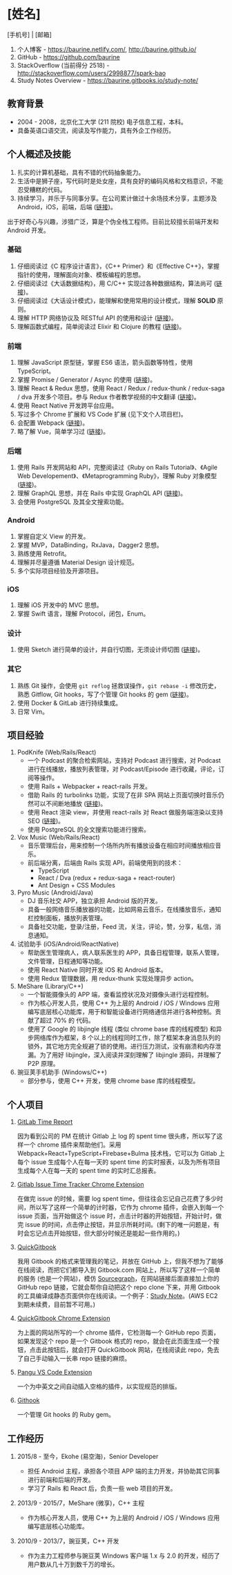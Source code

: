 # [姓名]

[手机号] | [邮箱]

1. 个人博客 - <https://baurine.netlify.com/>, <http://baurine.github.io/>
1. GitHub - <https://github.com/baurine>
1. StackOverflow (当前得分 2518) - <http://stackoverflow.com/users/2998877/spark-bao>
1. Study Notes Overview - <https://baurine.gitbooks.io/study-note/>

## 教育背景

- 2004 - 2008，北京化工大学 (211 院校) 电子信息工程，本科。
- 具备英语口语交流，阅读及写作能力，具有外企工作经历。

## 个人概述及技能

1. 扎实的计算机基础，具有不错的代码抽象能力。
1. 生活中是狮子座，写代码时是处女座，具有良好的编码风格和文档意识，不能忍受糟糕的代码。
1. 持续学习，并乐于与同事分享。在公司累计做过十余场技术分享，主题涉及 Android，iOS，前端，后端 ([链接](https://github.com/baurine/cf-shares))。

出于好奇心与兴趣，涉猎广泛，算是个伪全栈工程师。目前比较擅长前端开发和 Android 开发。

### 基础

1. 仔细阅读过《C 程序设计语言》，《C++ Primer》和《Effective C++》，掌握指针的使用，理解面向对象、模板编程的思想。
1. 仔细阅读过《大话数据结构》，用 C/C++ 实现过各种数据结构，算法尚可 ([链接](https://github.com/baurine/leetcode))。
1. 仔细阅读过《大话设计模式》，能理解和使用常用的设计模式，理解 **SOLID** 原则。
1. 理解 HTTP 网络协议及 RESTful API 的使用和设计 ([链接](https://baurine.gitbooks.io/study-note/web/web-misc.html))。
1. 理解函数式编程，简单阅读过 Elixir 和 Clojure 的教程 ([链接](https://baurine.gitbooks.io/study-note/web/functional-programming-note.html))。

### 前端

1. 理解 JavaScript 原型链，掌握 ES6 语法，箭头函数等特性，使用 TypeScript。
1. 掌握 Promise / Generator / Async 的使用 ([链接](https://github.com/baurine/js-study))。
1. 理解 React & Redux 思想，使用 React / Redux / redux-thunk / redux-saga / dva 开发多个项目。参与 Redux 作者教学视频的中文翻译 ([链接](https://github.com/Mr-Wiredancer/getting-started-with-redux))。
1. 使用 React Native 开发跨平台应用。
1. 写过多个 Chrome 扩展和 VS Code 扩展 (见下文个人项目栏)。
1. 会配置 Webpack ([链接](https://github.com/baurine/js-study/blob/master/notes/webpack4-note.md))。
1. 略了解 Vue，简单学习过 ([链接](https://github.com/baurine/vue-study))。

### 后端

1. 使用 Rails 开发网站和 API，完整阅读过《Ruby on Rails Tutorial》、《Agile Web Developement》、《Metaprogramming Ruby》，理解 Ruby 对象模型 ([链接](https://github.com/baurine/rails-study))。
1. 理解 GraphQL 思想，并在 Rails 中实现 GraphQL API ([链接](https://github.com/baurine/graphql-study))。
1. 会使用 PostgreSQL 及其全文搜索功能。

### Android

1. 掌握自定义 View 的开发。
1. 掌握 MVP，DataBinding，RxJava，Dagger2 思想。
1. 熟练使用 Retrofit。
1. 理解并尽量遵循 Material Design 设计规范。
1. 多个实际项目经验及开源项目。

### iOS

1. 理解 iOS 开发中的 MVC 思想。
1. 掌握 Swift 语言，理解 Protocol，闭包，Enum。

### 设计

1. 使用 Sketch 进行简单的设计，并自行切图，无须设计师切图 ([链接](https://github.com/baurine/jing-sketch-xcode))。

### 其它

1. 熟练 Git 操作，会使用 `git reflog` 拯救误操作，`git rebase -i` 修改历史，熟悉 Gitflow, Git hooks，写了个管理 Git hooks 的 gem ([链接](https://github.com/baurine/githook))。
1. 使用 Docker & GitLab 进行持续集成。
1. 日常 Vim。

## 项目经验

1. PodKnife (Web/Rails/React)
   - 一个 Podcast 的聚合检索网站，支持对 Podcast 进行搜索，对 Podcast 进行在线播放，播放列表管理，对 Podcast/Episode 进行收藏，评论，订阅等操作。
   - 使用 Rails + Webpacker + react-rails 开发。
   - 借助 Rails 的 turbolinks 功能，实现了在非 SPA 网站上页面切换时音乐仍然可以不间断地播放 ([链接](http://baurine.github.io/2018/10/02/uninterrupted-audio-player-turbolinks.html))。
   - 使用 React 渲染 view，并使用 react-rails 对 React 做服务端渲染以支持 SEO ([链接](http://baurine.github.io/2018/04/22/reac-in-rails-practice.html))。
   - 使用 PostgreSQL 的全文搜索功能进行搜索。
1. Vox Music (Web/Rails/React)
   - 音乐管理后台，用来控制一个场所内所有播放设备在相应时间播放相应音乐。
   - 前后端分离，后端由 Rails 实现 API，前端使用到的技术：
     - TypeScript
     - React / Dva (redux + redux-saga + react-router)
     - Ant Design + CSS Modules
1. Pyro Music (Android/Java)
   - DJ 音乐社交 APP，独立承担 Android 版的开发。
   - 具备一般网络音乐播放器的功能，比如网易云音乐，在线播放音乐，通知栏控制面板，播放列表管理。
   - 具备社交功能，登录/注册，Feed 流，关注，评论，赞，分享，私信，消息通知。
1. 试验助手 (iOS/Android/ReactNative)
   - 帮助医生管理病人，病人联系医生的 APP，具备日程管理，联系人管理，文件管理，日程通知等功能。
   - 使用 React Native 同时开发 iOS 和 Android 版本。
   - 使用 Redux 管理数据，用 redux-thunk 实现处理异步 action。
1. MeShare (Library/C++)
   - 一个智能摄像头的 APP 端，查看监控状况及对摄像头进行远程控制。
   - 作为核心开发人员，使用 C++ 为上层的 Android / iOS / Windows 应用编写底层核心功能库，用于和智能设备进行网络通信并进行各种控制。贡献了超过 70% 的 代码。
   - 使用了 Google 的 libjingle 线程 (类似 chrome base 库的线程模型) 和异步网络库作为框架，8 个以上的线程同时工作，除了框架本身消息队列的锁外，其它地方完全规避了锁的使用。进行压力测试，没有崩溃和内存泄漏。为了用好 libjingle，深入阅读并深刻理解了 libjingle 源码，并理解了 P2P 原理。
1. 豌豆荚手机助手 (Windows/C++)
   - 部分参与，使用 C++ 开发，使用 chrome base 库的线程模型。

## 个人项目

1. [GitLab Time Report](https://github.com/baurine/gitlab-time-report)

   因为看到公司的 PM 在统计 Gitlab 上 log 的 spent time 很头疼，所以写了这样一个 chrome 插件来帮助他们。采用 Webpack+React+TypeScript+Firebase+Bulma 技术栈，它可以为 Gitlab 上每个 issue 生成每个人在每一天的 spent time 的实时报表，以及为所有项目生成每个人在每一天的 spent time 的实时汇总报表。

1. [Gitlab Issue Time Tracker Chrome Extension](https://github.com/baurine/gitlab-issue-time-tracker-ext)

   在做完 issue 的时候，需要 log spent time，但往往会忘记自己花费了多少时间，所以写了这样一个简单的计时器，它作为 chrome 插件，会嵌入到每一个 issue 页面，当开始做这个 issue 时，点击计时器的开始按钮，开始计时，做完 issue 的时间，点击停止按钮，并显示所耗时间。(剩下的唯一问题是，有时会忘记点击开始按钮，但大部分时候还是能起一些作用的。)

1. [QuickGitbook](https://github.com/baurine/quick-gitbook)

   我用 Gitbook 的格式来管理我的笔记，并放在 GitHub 上，但我不想为了能够在线阅读，而把它们都导入到 Gitbook.com 网站上，所以写了这样一个简单的服务 (也是一个网站)，模仿 [Sourcegraph](https://sourcegraph.com/github.com/baurine/quick-gitbook)，在网站链接后面直接加上你的 GitHub repo 链接，它就会帮你自动把这个 repo clone 下来，并用 Gitbook 的工具编译成静态页面供你在线阅读。一个例子：[Study Note](http://quickgitbook.com/baurine/study-note)。(AWS EC2 到期未续费，目前暂不可用。)

1. [QuickGitbook Chrome Extension](https://github.com/baurine/quick-gitbook-chrome-extension)

   为上面的网站所写的一个 chrome 插件，它检测每一个 GitHub repo 页面，如果发现这个 repo 是一个 Gitbook 格式的 repo，就会在此页面生成一个按钮，点击此按钮后，就会打开 QuickGitbook 网站，在线阅读此 repo，免去了自己手动输入一长串 repo 链接的麻烦。

1. [Pangu VS Code Extension](https://github.com/baurine/vscode-pangu)

   一个为中英文之间自动插入空格的插件，以实现规范的排版。

1. [Githook](https://github.com/baurine/githook)

   一个管理 Git hooks 的 Ruby gem。

## 工作经历

1. 2015/8 - 至今，Ekohe (易空海)，Senior Developer
   - 担任 Android 主程，承担各个项目 APP 端的主力开发，并协助其它同事进行前端和后端的开发。
   - 学习了 Rails 和 React 后，负责一些 web 项目的开发。

1. 2013/9 - 2015/7，MeShare (微享)，C++ 主程
   - 作为核心开发人员，使用 C++ 为上层的 Android / iOS / Windows 应用编写底层核心功能库。

1. 2010/9 - 2013/7，豌豆荚，C++ 开发
   - 作为主力工程师参与豌豆荚 Windows 客户端 1.x 与 2.0 的开发，经历了用户数从几十万到数千万的增长。
